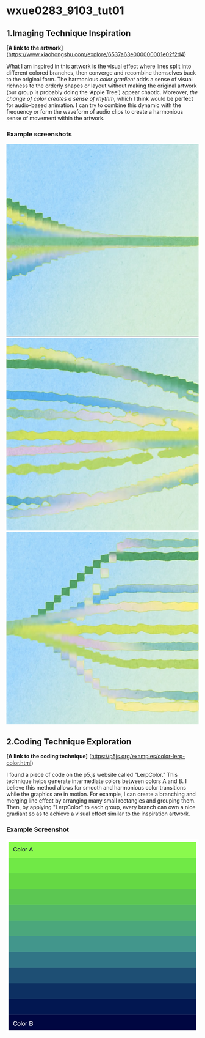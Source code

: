 # wxue0283_9103_tut01

## **1.Imaging Technique Inspiration**

 **[A link to the artwork]** (https://www.xiaohongshu.com/explore/6537a63e000000001e02f2d4)

What I am inspired in this artwork is the visual effect where lines split into different colored branches, then converge and recombine themselves back to the original form. The harmonious *color gradient* adds a sense of visual richness to the orderly shapes or layout without making the original artwork (our group is probably doing the ‘Apple Tree’) appear chaotic. Moreover, *the change of color creates a sense of rhythm*, which I think would be perfect for audio-based animation. I can try to combine this dynamic with the frequency or form the waveform of audio clips to create a harmonious sense of movement within the artwork.

### **Example screenshots**
![Example Screenshots](readMeImages/example1.jpg)
![Example Screenshots](readMeImages/example2.jpg)
![Example Screenshots](readMeImages/example3.jpg)



## **2.Coding Technique Exploration**

**[A link to the coding technique]** (https://p5js.org/examples/color-lerp-color.html)

  I found a piece of code on the p5.js website called "LerpColor." This technique helps generate intermediate colors between colors A and B. I believe this method allows for smooth and harmonious color transitions while the graphics are in motion. For example, I can create a branching and merging line effect by arranging many small rectangles and grouping them. Then, by applying "LerpColor" to each group, every branch can own a nice gradiant so as to achieve a visual effect similar to the inspiration artwork.

 ### **Example Screenshot**
 ![Example Screenshots](readMeImages/example6.png)